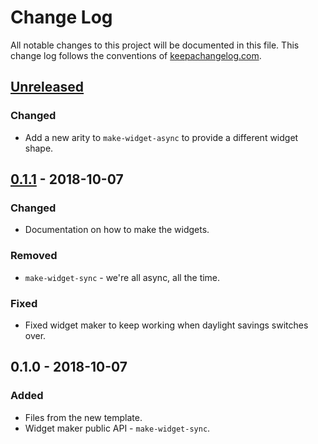 # Change Log
All notable changes to this project will be documented in this file. This change log follows the conventions of [keepachangelog.com](http://keepachangelog.com/).

## [Unreleased]
### Changed
- Add a new arity to `make-widget-async` to provide a different widget shape.

## [0.1.1] - 2018-10-07
### Changed
- Documentation on how to make the widgets.

### Removed
- `make-widget-sync` - we're all async, all the time.

### Fixed
- Fixed widget maker to keep working when daylight savings switches over.

## 0.1.0 - 2018-10-07
### Added
- Files from the new template.
- Widget maker public API - `make-widget-sync`.

[Unreleased]: https://github.com/your-name/solution/compare/0.1.1...HEAD
[0.1.1]: https://github.com/your-name/solution/compare/0.1.0...0.1.1
